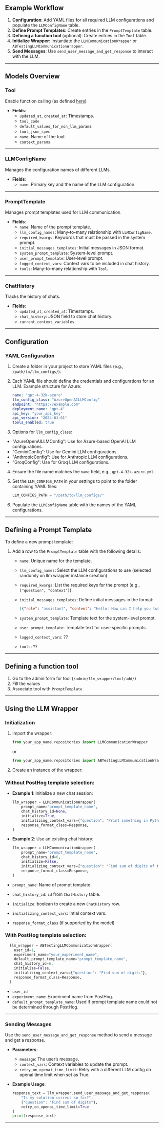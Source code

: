 

## Example Workflow

1. **Configuration**: Add YAML files for all required LLM configurations and populate the `LLMConfigName` table.
2. **Define Prompt Templates**: Create entries in the `PromptTemplate` table.
3. **Defining a function tool** (optional): Create entries in the `Tool` table.
4. **Initialize Wrapper**: Instantiate the `LLMCommunicationWrapper` or `ABTestingLLMCommunicationWrapper`.
5. **Send Messages**: Use `send_user_message_and_get_response` to interact with the LLM.

---
## Models Overview

### **Tool**
Enable function calling (as defined [here](https://platform.openai.com/docs/guides/function-calling))

- **Fields**:
  - `updated_at`, `created_at`: Timestamps.
  - `tool_code`
  - `default_values_for_non_llm_params`
  - `tool_json_spec`
  - `name`: Name of the tool.
  - `context_params`

---

### **LLMConfigName**
Manages the configuration names of different LLMs.

- **Fields**:
  - `name`: Primary key and the name of the LLM configuration.

---

### **PromptTemplate**
Manages prompt templates used for LLM communication.

- **Fields**:
  - `name`: Name of the prompt template.
  - `llm_config_names`: Many-to-many relationship with `LLMConfigName`.
  - `required_kwargs`: Keywords that must be passed in the system prompt.
  - `initial_messages_templates`: Initial messages in JSON format.
  - `system_prompt_template`: System-level prompt.
  - `user_prompt_template`: User-level prompt.
  - `logged_context_vars`: Context vars to be included in chat history.
  - `tools`: Many-to-many relationship with `Tool`.

---

### **ChatHistory**
Tracks the history of chats.

- **Fields**:
  - `updated_at`, `created_at`: Timestamps.
  - `chat_history`: JSON field to store chat history.
  - `current_context_variables`

---

## Configuration

### **YAML Configuration**
1. Create a folder in your project to store YAML files (e.g., `/path/to/llm_configs/`).
2. Each YAML file should define the credentials and configurations for an LLM. Example structure for Azure:

    ```yaml
    name: "gpt-4-32k-azure"
    llm_config_class: "AzureOpenAILLMConfig"
    endpoint: "https://example.com"
    deployment_name: "gpt-4"
    api_key: "your_api_key"
    api_version: "2024-01-01"
    tools_enabled: true
    ```
3. Options for `llm_config_class`:
 - "AzureOpenAILLMConfig": Use for Azure-based OpenAI LLM configurations.
 - "GeminiConfig": Use for Gemini LLM configurations.
 - "AnthropicConfig": Use for Anthropic LLM configurations.
 - "GroqConfig": Use for Groq LLM configurations.
4. Ensure the file name matches the `name` field, e.g., `gpt-4-32k-azure.yml`.
5. Set the `LLM_CONFIGS_PATH` in your settings to point to the folder containing YAML files:

    ```python
    LLM_CONFIGS_PATH = "/path/to/llm_configs/"
    ```

6. Populate the `LLMConfigName` table with the names of the YAML configurations.

---

## Defining a Prompt Template

To define a new prompt template:

1. Add a row to the `PromptTemplate` table with the following details:
   - `name`: Unique name for the template.
   - `llm_config_names`: Select the LLM configurations to use (selected randomly on llm wrapper instance creation)
   - `required_kwargs`: List the required keys for the prompt (e.g., `["question", "context"]`).
   - `initial_messages_templates`: Define initial messages in the format:

     ```json
     [{"role": "assistant", "content": "Hello! How can I help you today?"}]
     ```

   - `system_prompt_template`: Template text for the system-level prompt.
   - `user_prompt_template`: Template text for user-specific prompts.
   - `logged_context_vars`: ??
   - `tools`: ??

---

## Defining a function tool

1. Go to the admin form for tool (`/admin/llm_wrapper/tool/add/`)
2. Fill the values
3. Associate tool with `PromptTemplate`

---


## Using the LLM Wrapper

### **Initialization**
1. Import the wrapper:

    ```python
    from your_app_name.repositories import LLMCommunicationWrapper
    ```
    or
   ```python
   from your_app_name.repositories import ABTestingLLMCommunicationWrapper
   ```

3. Create an instance of the wrapper:
### Without PostHog template selection:
   - **Example 1**: Initialize a new chat session:

     ```python
     llm_wrapper = LLMCommunicationWrapper(
         prompt_name="prompt_template_name",
         chat_history_id=None,
         initialize=True,
         initializing_context_vars={"question": "Print something in Python"},
         response_format_class=Response,
     )
     ```

   - **Example 2**: Use an existing chat history:

     ```python
     llm_wrapper = LLMCommunicationWrapper(
         prompt_name="prompt_template_name",
         chat_history_id=6,
         initialize=False,
         initializing_context_vars={"question": "Find sum of digits of the given number"},
         response_format_class=Response,
     )
     ```
- `prompt_name`: Name of prompt template.
- `chat_history_id`: `id` from `ChatHistory` table.
- `initialize`: boolean to create a new `ChatHistory` row.
- `initializing_context_vars`: Intial context vars.
- `response_format_class` (if supported by the model)

### With PostHog template selection:
  ```python
    llm_wrapper = ABTestingLLMCommunicationWrapper(
      user_id=1,
      experiment_name="your_experiment_name",
      default_prompt_template_name="prompt_template_name",
      chat_history_id=6,
      initialize=False,
      initializing_context_vars={"question": "Find sum of digits"},
      response_format_class=Response,
    )
  ```
- `user_id`
- `experiment_name`: Experiment name from PostHog.
- `default_prompt_template_name`: Used if prompt template name could not be determined through PostHog. 

---

### **Sending Messages**

Use the `send_user_message_and_get_response` method to send a message and get a response.

- **Parameters**:
  - `message`: The user’s message.
  - `context_vars`: Context variables to update the prompt.
  - `retry_on_openai_time_limit`: Retry with a different LLM config on openai time limit when set as True.

- **Example Usage**:

    ```python
    response_text = llm_wrapper.send_user_message_and_get_response(
        "Is my solution correct so far?",
        {"question": "Find sum of digits"},
        retry_on_openai_time_limit=True
    )
    print(response_text)
    ```

---


